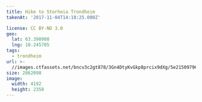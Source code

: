 ```yaml
---
title: Hike to Storheia Trondheim
takenAt: '2017-11-04T14:18:25.000Z'

license: CC BY-ND 3.0
geo:
  lat: 63.390908
  lng: 10.245705
tags:
  - trondheim
url: >-
  //images.ctfassets.net/bncv3c2gt878/3Gn4DtyKvGkp8prcix9dXg/5e215097966822dde55c3d021e19c61b/hike-to-storheia-trondheim_24315395848_o
size: 2862098
image:
  width: 4192
  height: 2358
---
```

